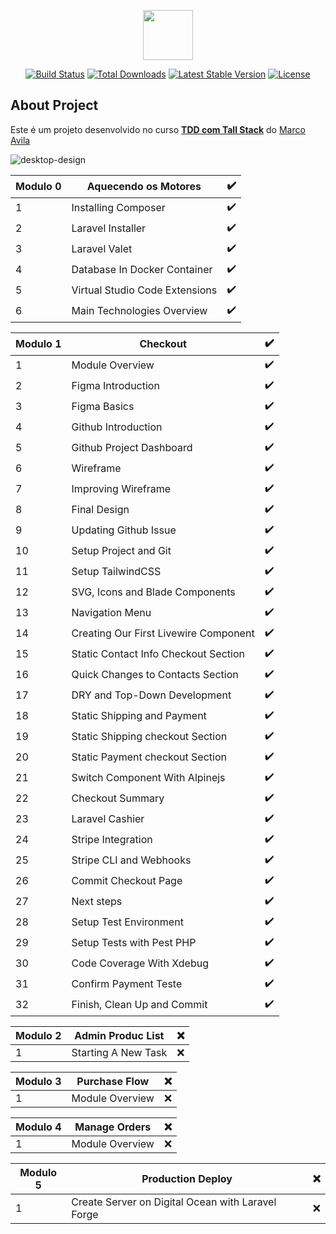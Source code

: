 <p align="center"><a href="https://laravel.com" target="_blank"><img src="https://user-images.githubusercontent.com/37590954/163650889-d9b190fe-9e21-43da-9515-0d124bb33a90.png" width="80"></a></p>

<p align="center">
<a href="https://travis-ci.org/laravel/framework"><img src="https://travis-ci.org/laravel/framework.svg" alt="Build Status"></a>
<a href="https://packagist.org/packages/laravel/framework"><img src="https://img.shields.io/packagist/dt/laravel/framework" alt="Total Downloads"></a>
<a href="https://packagist.org/packages/laravel/framework"><img src="https://img.shields.io/packagist/v/laravel/framework" alt="Latest Stable Version"></a>
<a href="https://packagist.org/packages/laravel/framework"><img src="https://img.shields.io/packagist/l/laravel/framework" alt="License"></a>
</p>

## About Project

Este é um projeto desenvolvido no curso **[TDD com Tall Stack](https://pay.kiwify.com.br/8pzHBxF)** do [Marco Avila](https://www.youtube.com/watch?v=izGoyL8ZQFY)

![desktop-design](https://user-images.githubusercontent.com/37590954/163650878-df64d333-3f12-4aac-997c-b1c4f7e76310.png)
    
| Modulo 0 | Aquecendo os Motores           | ✔️ |
|----------|--------------------------------|---|
| 1        | Installing Composer            | ✔️ |
| 2        | Laravel Installer              | ✔️ |
| 3        | Laravel Valet                  | ✔️ |
| 4        | Database In Docker Container   | ✔️ |
| 5        | Virtual Studio Code Extensions | ✔️ |
| 6        | Main Technologies Overview     | ✔️ |

| Modulo 1 | Checkout                              | ✔️ |
|----------|---------------------------------------|---|
| 1        | Module Overview                       | ✔️ |
| 2        | Figma Introduction                    | ✔️ |
| 3        | Figma Basics                          | ✔️ |
| 4        | Github Introduction                   | ✔️ |
| 5        | Github Project Dashboard              | ✔️ |
| 6        | Wireframe                             | ✔️ |
| 7        | Improving Wireframe                   | ✔️ |
| 8        | Final Design                          | ✔️ |
| 9        | Updating Github Issue                 | ✔️ |
| 10       | Setup Project and Git                 | ✔️ |
| 11       | Setup TailwindCSS                     | ✔️ |
| 12       | SVG, Icons and Blade Components       | ✔️ |
| 13       | Navigation Menu                       | ✔️ |
| 14       | Creating Our First Livewire Component | ✔️ |
| 15       | Static Contact Info Checkout Section  | ✔️ |
| 16       | Quick Changes to Contacts Section     | ✔️ |
| 17       | DRY and Top-Down Development          | ✔️ |
| 18       | Static Shipping and Payment           | ✔️ |
| 19       | Static Shipping checkout Section      | ✔️ |
| 20       | Static Payment checkout Section       | ✔️ |
| 21       | Switch Component With Alpinejs        | ✔️ |
| 22       | Checkout Summary                      | ✔️ |
| 23       | Laravel Cashier                       | ✔️ |
| 24       | Stripe Integration                    | ✔️ |
| 25       | Stripe CLI and Webhooks               | ✔️ |
| 26       | Commit Checkout Page                  | ✔️ |
| 27       | Next steps                            | ✔️ |
| 28       | Setup Test Environment                | ✔️ |
| 29       | Setup Tests with Pest PHP             | ✔️ |
| 30       | Code Coverage With Xdebug             | ✔️ |
| 31       | Confirm Payment Teste                 | ✔️ |
| 32       | Finish, Clean Up and Commit           | ✔️ |

| Modulo 2 | Admin Produc List                     | ❌ |
|----------|---------------------------------------|---|
| 1        | Starting A New Task                   | ❌ |

| Modulo 3 | Purchase Flow                         | ❌ |
|----------|---------------------------------------|---|
| 1        | Module Overview                       | ❌ |

| Modulo 4 | Manage Orders                         | ❌ |
|----------|---------------------------------------|---|
| 1        | Module Overview                       | ❌ |

| Modulo 5 | Production Deploy                                 | ❌ |
|----------|---------------------------------------------------|---|
| 1        | Create Server on Digital Ocean with Laravel Forge | ❌ |